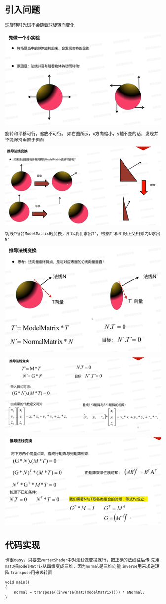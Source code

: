 # 引入问题
球旋转时光斑不会随着球旋转而变化

![输入图片说明](/imgs/2024-11-23/AnNMDU5afZipWxS0.png)

旋转和平移可行，缩放不可行。
如右图所示，x方向缩小，y轴不变的话，发现并不能保持垂直于斜面

![输入图片说明](/imgs/2024-11-23/k3yAxraRymoi7j8b.png)

切线`T`符合`ModelMatrix`的变换，所以我们求出`T'`，根据`T'`和`N'`的正交相乘为0求出`N'`

![输入图片说明](/imgs/2024-11-23/tMyqIWxrgH9xqc53.png)

![输入图片说明](/imgs/2024-11-23/6WU1rjBjvMgYDC1B.png)

![输入图片说明](/imgs/2024-11-23/bMcOIsmOHnTWB0uS.png)

# 代码实现
也很easy，只要去`vertexShader`中对法线做变换就行，把正确的法线往后传
先用`mat3`把`modelMatrix`从四维变成三维，因为`normal`是三维向量
`inverse`用来求逆矩阵
`transpose`用来求转置
```
void main()
{
    normal = transpose((inverse(mat3(modelMatrix)))) * aNormal;
}
```
<!--stackedit_data:
eyJoaXN0b3J5IjpbLTc1MTA5MzU2OSwtMTk0MDcwNjI2MiwyNz
A4NzM5NTJdfQ==
-->